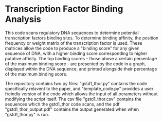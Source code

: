 # Transcription Factor Binding Analysis

This code scans regulatory DNA sequences to determine potential transcription factors binding sites. To determine binding affinity, the position frequency or weight matrix of the transcription factor is used. These matrices allow the code to produce a "binding score" for any given sequence of DNA, with a higher binding score corresponding to higher putative affinity. The top binding scores – those above a certain percentage of the maximum binding score - are presented by the code in a graph, displayed within the DNA sequence, and printed alongside their percentage of the maximum binding score. 

The repository contains two py files: "gstd1_thor.py" contains the code specifically relavent to the paper, and "template_code.py" provides a user freindly version of the code which allows the input of all perameters without modifying the script itself. The csv file "gstd1_thor.csv" contains the sequences which the gstd1_thor code scans, and the pdf "gstd1_thor_output.pdf" contains the output generated when when "gstd1_thor.py" is run. 
